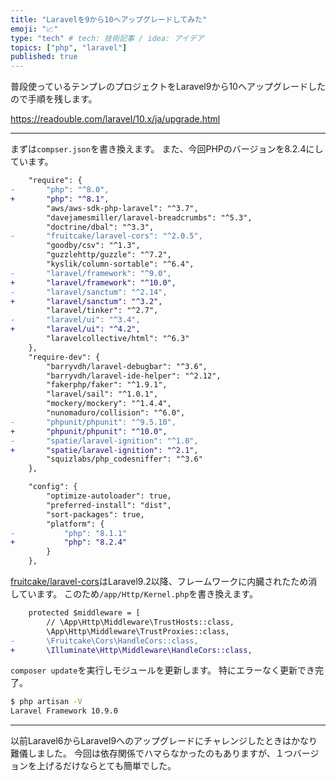 ```yaml
---
title: "Laravelを9から10へアップグレードしてみた"
emoji: "📈"
type: "tech" # tech: 技術記事 / idea: アイデア
topics: ["php", "laravel"]
published: true
---
```


普段使っているテンプレのプロジェクトをLaravel9から10へアップグレードしたので手順を残します。

https://readouble.com/laravel/10.x/ja/upgrade.html

---

まずは`compser.json`を書き換えます。
また、今回PHPのバージョンを8.2.4にしています。

```diff json:composer.json
    "require": {
-       "php": "^8.0",
+       "php": "^8.1",
        "aws/aws-sdk-php-laravel": "^3.7",
        "davejamesmiller/laravel-breadcrumbs": "^5.3",
        "doctrine/dbal": "^3.3",
-       "fruitcake/laravel-cors": "^2.0.5",
        "goodby/csv": "^1.3",
        "guzzlehttp/guzzle": "^7.2",
        "kyslik/column-sortable": "^6.4",
-       "laravel/framework": "^9.0",
+       "laravel/framework": "^10.0",
-       "laravel/sanctum": "^2.14",
+       "laravel/sanctum": "^3.2",
        "laravel/tinker": "^2.7",
-       "laravel/ui": "^3.4",
+       "laravel/ui": "^4.2",
        "laravelcollective/html": "^6.3"
    },
    "require-dev": {
        "barryvdh/laravel-debugbar": "^3.6",
        "barryvdh/laravel-ide-helper": "^2.12",
        "fakerphp/faker": "^1.9.1",
        "laravel/sail": "^1.0.1",
        "mockery/mockery": "^1.4.4",
        "nunomaduro/collision": "^6.0",
-       "phpunit/phpunit": "^9.5.10",
+       "phpunit/phpunit": "^10.0",
-       "spatie/laravel-ignition": "^1.0",
+       "spatie/laravel-ignition": "^2.1",
        "squizlabs/php_codesniffer": "^3.6"
    },

    "config": {
        "optimize-autoloader": true,
        "preferred-install": "dist",
        "sort-packages": true,
        "platform": {
-           "php": "8.1.1"
+           "php": "8.2.4"
        }
    },

```

[fruitcake/laravel-cors](https://github.com/fruitcake/laravel-cors)はLaravel9.2以降、フレームワークに内臓されたため消しています。
このため`/app/Http/Kernel.php`を書き換えます。

```diff php:/app/Http/Kernel.php
    protected $middleware = [
        // \App\Http\Middleware\TrustHosts::class,
        \App\Http\Middleware\TrustProxies::class,
-       \Fruitcake\Cors\HandleCors::class,
+       \Illuminate\Http\Middleware\HandleCors::class,
```

`composer update`を実行しモジュールを更新します。
特にエラーなく更新でき完了。

```bash
$ php artisan -V 
Laravel Framework 10.9.0
```

---

以前Laravel6からLaravel9へのアップグレードにチャレンジしたときはかなり難儀しました。
今回は依存関係でハマらなかったのもありますが、１つバージョンを上げるだけならとても簡単でした。
